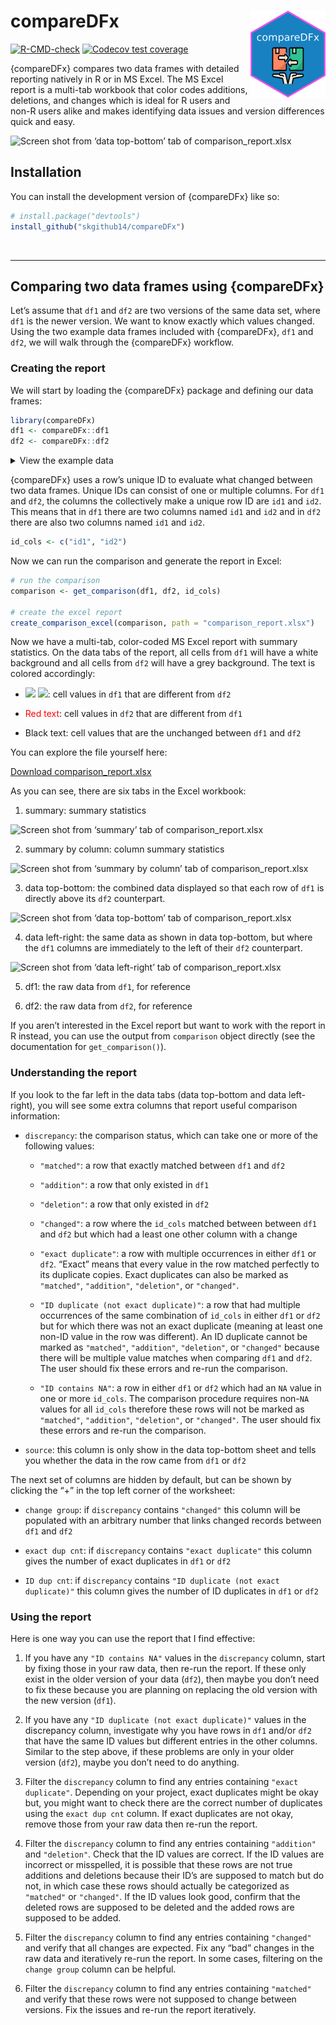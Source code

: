 
<!-- README.md is generated from README.Rmd. Please edit that file -->

# compareDFx <a href="https://skgithub14.github.io/compareDFx/"><img src="man/figures/logo.png" align="right" height="139" alt="compareDFx website" /></a>

<!-- badges: start -->

[![R-CMD-check](https://github.com/skgithub14/compareDFx/actions/workflows/R-CMD-check.yaml/badge.svg)](https://github.com/skgithub14/compareDFx/actions/workflows/R-CMD-check.yaml)
[![Codecov test
coverage](https://codecov.io/gh/skgithub14/compareDFx/branch/master/graph/badge.svg)](https://app.codecov.io/gh/skgithub14/compareDFx?branch=master)
<!-- badges: end -->

{compareDFx} compares two data frames with detailed reporting natively
in R or in MS Excel. The MS Excel report is a multi-tab workbook that
color codes additions, deletions, and changes which is ideal for R users
and non-R users alike and makes identifying data issues and version
differences quick and easy.

![Screen shot from ‘data top-bottom’ tab of
comparison_report.xlsx](https://github.com/skgithub14/compareDFx/raw/master/inst/extdata/report_top_bottom.png)

## Installation

You can install the development version of {compareDFx} like so:

``` r
# install.package("devtools")
install_github("skgithub14/compareDFx")
```

<br>

------------------------------------------------------------------------

## Comparing two data frames using {compareDFx}

Let’s assume that `df1` and `df2` are two versions of the same data set,
where `df1` is the newer version. We want to know exactly which values
changed. Using the two example data frames included with {compareDFx},
`df1` and `df2`, we will walk through the {compareDFx} workflow.

### Creating the report

We will start by loading the {compareDFx} package and defining our data
frames:

``` r
library(compareDFx)
df1 <- compareDFx::df1
df2 <- compareDFx::df2
```

<details>
<summary>
View the example data
</summary>

``` r
# example data, df1 
knitr::kable(df1)
```

| id1 | id2 | num | char | int | log   | date       | class_num_char | class_num_log | dec_diff_ref | dec_diff | extra1 |
|----:|:----|----:|:-----|----:|:------|:-----------|---------------:|--------------:|-------------:|---------:|:-------|
|   1 | A   |   1 | a    |   1 | NA    | 2023-01-01 |            100 |            NA |            1 |        1 | extra1 |
|   2 | B   |   2 | NA   |  NA | TRUE  | NA         |            100 |            NA |            1 |        1 | extra1 |
|   3 | C   |  NA | c    |   2 | FALSE | 2023-01-03 |            100 |            NA |            1 |        1 | extra1 |
|   4 | D   |   4 | d    |   3 | NA    | 2023-01-04 |            100 |            NA |            1 |        1 | extra1 |
|   5 | E   |   5 | e    |   5 | FALSE | 2023-01-05 |            100 |            NA |            1 |        1 | extra1 |
|   5 | E   |   5 | g    |   5 | FALSE | 2023-01-05 |            100 |            NA |            1 |        1 | extra1 |
|   5 | Z   |   5 | e    |   5 | FALSE | 2023-01-05 |            100 |            NA |            1 |        1 | extra1 |
|   5 | Z   |   5 | e    |   5 | FALSE | 2023-01-05 |            100 |            NA |            1 |        1 | extra1 |
|   5 | NA  |   5 | g    |   5 | FALSE | 2023-01-05 |            100 |            NA |            1 |        1 | extra1 |
|   6 | M   |   5 | e    |   5 | FALSE | 2023-01-05 |            100 |            NA |            1 |        1 | extra1 |

``` r
# example data, df2
knitr::kable(df2)
```

| id1 | id2 | num | char | int | log   | date       | class_num_char | class_num_log | dec_diff_ref | dec_diff | extra2 |
|----:|:----|----:|:-----|----:|:------|:-----------|:---------------|:--------------|-------------:|---------:|:-------|
|   1 | A   |   1 | a    |   1 | NA    | 2023-01-01 | 100            | NA            |        0e+00 | 1.000000 | extra2 |
|   1 | A   |   1 | a    |   1 | NA    | 2023-01-01 | 100            | NA            |        0e+00 | 1.000000 | extra2 |
|   1 | A   |   1 | a    |   1 | NA    | 2023-01-01 | 100            | NA            |        0e+00 | 1.000000 | extra2 |
|   2 | B   |   2 | NA   |  NA | TRUE  | NA         | 100            | NA            |       -1e-04 | 1.000100 | extra2 |
|   3 | C   |  NA | c    |   2 | FALSE | 2023-01-03 | 100            | NA            |       -1e-05 | 1.000010 | extra2 |
|   4 | D   |   4 | d    |   3 | NA    | 2023-01-04 | 100            | NA            |       -1e-06 | 1.000001 | extra2 |
|   6 | F   |   6 | f    |   6 | TRUE  | 2023-01-06 | 100            | NA            |        0e+00 | 1.000000 | extra2 |
|   6 | M   |   5 | e    |   5 | FALSE | 2023-01-05 | 100            | NA            |        1e+00 | 1.000000 | extra2 |

</details>

{compareDFx} uses a row’s unique ID to evaluate what changed between two
data frames. Unique IDs can consist of one or multiple columns. For
`df1` and `df2`, the columns the collectively make a unique row ID are
`id1` and `id2`. This means that in `df1` there are two columns named
`id1` and `id2` and in `df2` there are also two columns named `id1` and
`id2`.

``` r
id_cols <- c("id1", "id2")
```

Now we can run the comparison and generate the report in Excel:

``` r
# run the comparison
comparison <- get_comparison(df1, df2, id_cols)

# create the excel report
create_comparison_excel(comparison, path = "comparison_report.xlsx")
```

Now we have a multi-tab, color-coded MS Excel report with summary
statistics. On the data tabs of the report, all cells from `df1` will
have a white background and all cells from `df2` will have a grey
background. The text is colored accordingly:

- ![](https://placehold.it/150/ffffff/008000?text='Green')
  ![](https://placehold.it/150/ffffff/008000?text='text'): cell values
  in `df1` that are different from `df2`

- <span style="color:red">Red text</span>: cell values in `df2` that are
  different from `df1`

- Black text: cell values that are the unchanged between `df1` and `df2`

You can explore the file yourself here:

[Download
comparison_report.xlsx](https://github.com/skgithub14/compareDFx/raw/master/inst/extdata/comparison_report.xlsx)

As you can see, there are six tabs in the Excel workbook:

1.  summary: summary statistics

![Screen shot from ‘summary’ tab of
comparison_report.xlsx](https://github.com/skgithub14/compareDFx/raw/master/inst/extdata/summary_tab.png)

2.  summary by column: column summary statistics

![Screen shot from ‘summary by column’ tab of
comparison_report.xlsx](https://github.com/skgithub14/compareDFx/raw/master/inst/extdata/summary_by_column_tab.png)

3.  data top-bottom: the combined data displayed so that each row of
    `df1` is directly above its `df2` counterpart.

![Screen shot from ‘data top-bottom’ tab of
comparison_report.xlsx](https://github.com/skgithub14/compareDFx/raw/master/inst/extdata/report_top_bottom.png)

4.  data left-right: the same data as shown in data top-bottom, but
    where the `df1` columns are immediately to the left of their `df2`
    counterpart.

![Screen shot from ‘data left-right’ tab of
comparison_report.xlsx](https://github.com/skgithub14/compareDFx/raw/master/inst/extdata/report_left_right.png)

5.  df1: the raw data from `df1`, for reference

6.  df2: the raw data from `df2`, for reference

If you aren’t interested in the Excel report but want to work with the
report in R instead, you can use the output from `comparison` object
directly (see the documentation for `get_comparison()`).

### Understanding the report

If you look to the far left in the data tabs (data top-bottom and data
left-right), you will see some extra columns that report useful
comparison information:

- `discrepancy`: the comparison status, which can take one or more of
  the following values:

  - `"matched"`: a row that exactly matched between `df1` and `df2`

  - `"addition"`: a row that only existed in `df1`

  - `"deletion"`: a row that only existed in `df2`

  - `"changed"`: a row where the `id_cols` matched between between `df1`
    and `df2` but which had a least one other column with a change

  - `"exact duplicate"`: a row with multiple occurrences in either `df1`
    or `df2`. “Exact” means that every value in the row matched
    perfectly to its duplicate copies. Exact duplicates can also be
    marked as `"matched"`, `"addition"`, `"deletion"`, or `"changed"`.

  - `"ID duplicate (not exact duplicate)"`: a row that had multiple
    occurrences of the same combination of `id_cols` in either `df1` or
    `df2` but for which there was not an exact duplicate (meaning at
    least one non-ID value in the row was different). An ID duplicate
    cannot be marked as `"matched"`, `"addition"`, `"deletion"`, or
    `"changed"` because there will be multiple value matches when
    comparing `df1` and `df2`. The user should fix these errors and
    re-run the comparison.

  - `"ID contains NA"`: a row in either `df1` or `df2` which had an `NA`
    value in one or more `id_cols`. The comparison procedure requires
    non-`NA` values for all `id_cols` therefore these rows will not be
    marked as `"matched"`, `"addition"`, `"deletion"`, or `"changed"`.
    The user should fix these errors and re-run the comparison.

- `source`: this column is only show in the data top-bottom sheet and
  tells you whether the data in the row came from `df1` or `df2`

The next set of columns are hidden by default, but can be shown by
clicking the “+” in the top left corner of the worksheet:

- `change group`: if `discrepancy` contains `"changed"` this column will
  be populated with an arbitrary number that links changed records
  between `df1` and `df2`

- `exact dup cnt`: if `discrepancy` contains `"exact duplicate"` this
  column gives the number of exact duplicates in `df1` or `df2`

- `ID dup cnt`: if `discrepancy` contains
  `"ID duplicate (not exact duplicate)"` this column gives the number of
  ID duplicates in `df1` or `df2`

### Using the report

Here is one way you can use the report that I find effective:

1.  If you have any `"ID contains NA"` values in the `discrepancy`
    column, start by fixing those in your raw data, then re-run the
    report. If these only exist in the older version of your data
    (`df2`), then maybe you don’t need to fix these because you are
    planning on replacing the old version with the new version (`df1`).

2.  If you have any `"ID duplicate (not exact duplicate)"` values in the
    discrepancy column, investigate why you have rows in `df1` and/or
    `df2` that have the same ID values but different entries in the
    other columns. Similar to the step above, if these problems are only
    in your older version (`df2`), maybe you don’t need to do anything.

3.  Filter the `discrepancy` column to find any entries containing
    `"exact duplicate"`. Depending on your project, exact duplicates
    might be okay but, you might want to check there are the correct
    number of duplicates using the `exact dup cnt` column. If exact
    duplicates are not okay, remove those from your raw data then re-run
    the report.

4.  Filter the `discrepancy` column to find any entries containing
    `"addition"` and `"deletion"`. Check that the ID values are correct.
    If the ID values are incorrect or misspelled, it is possible that
    these rows are not true additions and deletions because their ID’s
    are supposed to match but do not, in which case these rows should
    actually be categorized as `"matched"` or `"changed"`. If the ID
    values look good, confirm that the deleted rows are supposed to be
    deleted and the added rows are supposed to be added.

5.  Filter the `discrepancy` column to find any entries containing
    `"changed"` and verify that all changes are expected. Fix any “bad”
    changes in the raw data and iteratively re-run the report. In some
    cases, filtering on the `change group` column can be helpful.

6.  Filter the `discrepancy` column to find any entries containing
    `"matched"` and verify that these rows were not supposed to change
    between versions. Fix the issues and re-run the report iteratively.
